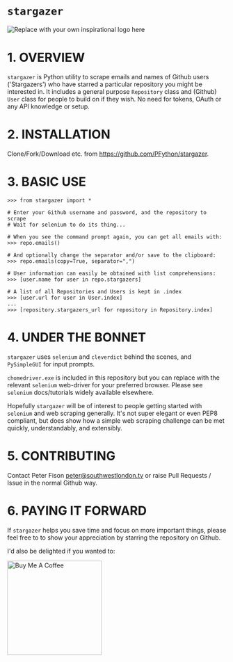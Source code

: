 # `stargazer`
![Replace with your own inspirational logo here](https://media.giphy.com/media/W22c9OqIB2DsWFBCTr/giphy.gif)
# 1. OVERVIEW
`stargazer` is Python utility to scrape emails and names of Github users ('Stargazers') who have starred a particular repository you might be interested in.  It includes a general purpose `Repository` class and (Github) `User` class for people to build on if they wish.  No need for tokens, OAuth or any API knowledge or setup.

# 2. INSTALLATION

Clone/Fork/Download etc. from https://github.com/PFython/stargazer.

# 3. BASIC USE

```
>>> from stargazer import *

# Enter your Github username and password, and the repository to scrape
# Wait for selenium to do its thing...

# When you see the command prompt again, you can get all emails with:
>>> repo.emails()

# And optionally change the separator and/or save to the clipboard:
>>> repo.emails(copy=True, separator=",")

# User information can easily be obtained with list comprehensions:
>>> [user.name for user in repo.stargazers]

# A list of all Repositories and Users is kept in .index
>>> [user.url for user in User.index]
...
>>> [repository.stargazers_url for repository in Repository.index]

```

# 4. UNDER THE BONNET
`stargazer` uses `selenium` and `cleverdict` behind the scenes, and `PySimpleGUI` for input prompts.

`chomedriver.exe` is included in this repository but you can replace with the relevant `selenium` web-driver for your preferred browser.  Please see `selenium` docs/tutorials widely available elsewhere.

Hopefully `stargazer` will be of interest to people getting started with `selenium` and web scraping generally.  It's not super elegant or even PEP8 compliant, but does show how a simple web scraping challenge can be met quickly, understandably, and extensibly.

# 5. CONTRIBUTING

Contact Peter Fison peter@southwestlondon.tv or raise Pull Requests / Issue in the normal Github way.

# 6. PAYING IT FORWARD


If `stargazer` helps you save time and focus on more important things, please feel free to to show your appreciation by starring the repository on Github.

I'd also be delighted if you wanted to:

<a href="https://www.buymeacoffee.com/pfython" target="_blank"><img src="https://cdn.buymeacoffee.com/buttons/v2/arial-yellow.png" alt="Buy Me A Coffee" width="217px" ></a>
